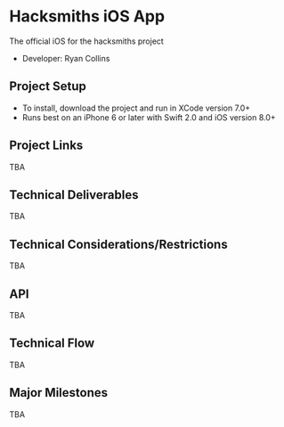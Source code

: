 # Hacksmiths iOS App
The official iOS for the hacksmiths project


- Developer: Ryan Collins 

## Project Setup
- To install, download the project and run in XCode version 7.0+
- Runs best on an iPhone 6 or later with Swift 2.0 and iOS version 8.0+


## Project Links
TBA

## Technical Deliverables
TBA

## Technical Considerations/Restrictions
TBA

## API
TBA

## Technical Flow
TBA


## Major Milestones
TBA
